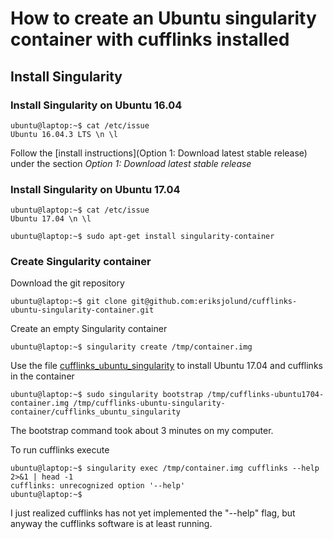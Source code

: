 # How to create an Ubuntu singularity container with cufflinks installed

## Install Singularity

### Install Singularity on Ubuntu 16.04

```
ubuntu@laptop:~$ cat /etc/issue
Ubuntu 16.04.3 LTS \n \l

```

Follow the [install instructions](Option 1: Download latest stable release) under the section
_Option 1: Download latest stable release_

### Install Singularity on Ubuntu 17.04

```
ubuntu@laptop:~$ cat /etc/issue
Ubuntu 17.04 \n \l

ubuntu@laptop:~$ sudo apt-get install singularity-container
```

### Create Singularity container

Download the git repository

```
ubuntu@laptop:~$ git clone git@github.com:eriksjolund/cufflinks-ubuntu-singularity-container.git
```

Create an empty Singularity container

```
ubuntu@laptop:~$ singularity create /tmp/container.img
```

Use the file [cufflinks_ubuntu_singularity](cufflinks_ubuntu_singularity) to install Ubuntu 17.04 and cufflinks in the container

```
ubuntu@laptop:~$ sudo singularity bootstrap /tmp/cufflinks-ubuntu1704-container.img /tmp/cufflinks-ubuntu-singularity-container/cufflinks_ubuntu_singularity
```

The bootstrap command took about 3 minutes on my computer.


To run cufflinks execute

```
ubuntu@laptop:~$ singularity exec /tmp/container.img cufflinks --help 2>&1 | head -1
cufflinks: unrecognized option '--help'
ubuntu@laptop:~$   
```

I just realized cufflinks has not yet implemented the "--help" flag, but anyway the cufflinks software is at least running.

